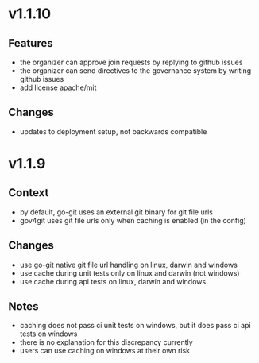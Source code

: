 # v1.1.10

## Features

* the organizer can approve join requests by replying to github issues
* the organizer can send directives to the governance system by writing github issues
* add license apache/mit

## Changes

* updates to deployment setup, not backwards compatible

# v1.1.9

## Context

* by default, go-git uses an external git binary for git file urls
* gov4git uses git file urls only when caching is enabled (in the config)

## Changes

* use go-git native git file url handling on linux, darwin and windows
* use cache during unit tests only on linux and darwin (not windows)
* use cache during api tests on linux, darwin and windows

## Notes

* caching does not pass ci unit tests on windows, but it does pass ci api tests on windows
* there is no explanation for this discrepancy currently
* users can use caching on windows at their own risk
